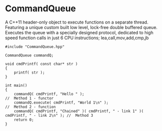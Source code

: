 # CommandQueue
A C++11 header-only object to execute functions on a separate thread. Featuring a unique custom built low level, lock-free double buffered queue. Executes the queue with a specially designed protocol, dedicated to high speed function calls in just 6 CPU instructions; lea,call,mov,add,cmp,jb


    #include "CommandQueue.hpp"

    CommandQueue commandQ;
    
    void cmdPrintf( const char* str )
    {
        printf( str );
    }

    int main()
    {
        commandQ( cmdPrintf, "Hello " );                                            //	Method 1 - functor
        commandQ.execute( cmdPrintf, "World 1\n" );                                 //	Method 2 - function
        commandQ( cmdPrintf, "Chained" )( cmdPrintf, " - link 1" )( cmdPrintf, " - link 2\n" ); //  Method 3
        return 0;
    }
